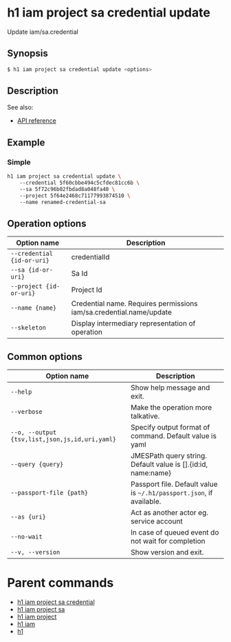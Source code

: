 
# h1 iam project sa credential update

Update iam/sa.credential

## Synopsis

```bash
$ h1 iam project sa credential update <options>
```

## Description

See also:

* [API reference](https://api.hyperone.com/v2/docs#operation/iam_project_sa_credential_patch)

## Example


### Simple

```bash
h1 iam project sa credential update \ 
	--credential 5f60cbbe494c5cfdec81cc6b \ 
	--sa 5f72c96b02fbdad8a048fa40 \ 
	--project 5f64e2468c71177993874510 \ 
	--name renamed-credential-sa
```

## Operation options

| Option name                    | Description                                                         |
| ------------------------------ | ------------------------------------------------------------------- |
| ```--credential {id-or-uri}``` | credentialId                                                        |
| ```--sa {id-or-uri}```         | Sa Id                                                               |
| ```--project {id-or-uri}```    | Project Id                                                          |
| ```--name {name}```            | Credential name. Requires permissions iam/sa.credential.name/update |
| ```--skeleton```               | Display intermediary representation of operation                    |

## Common options

| Option name                                        | Description                                                              |
| -------------------------------------------------- | ------------------------------------------------------------------------ |
| ```--help```                                       | Show help message and exit.                                              |
| ```--verbose```                                    | Make the operation more talkative.                                       |
| ```--o, --output {tsv,list,json,js,id,uri,yaml}``` | Specify output format of command. Default value is yaml                  |
| ```--query {query}```                              | JMESPath query string. Default value is [].\{id:id, name:name\}          |
| ```--passport-file {path}```                       | Passport file. Default value is ```~/.h1/passport.json```, if available. |
| ```--as {uri}```                                   | Act as another actor eg. service account                                 |
| ```--no-wait```                                    | In case of queued event do not wait for completion                       |
| ```--v, --version```                               | Show version and exit.                                                   |

# Parent commands

* [h1 iam project sa credential](./../README.md)
* [h1 iam project sa](./../../README.md)
* [h1 iam project](./../../../README.md)
* [h1 iam](./../../../../README.md)
* [h1](./../../../../../README.md)
